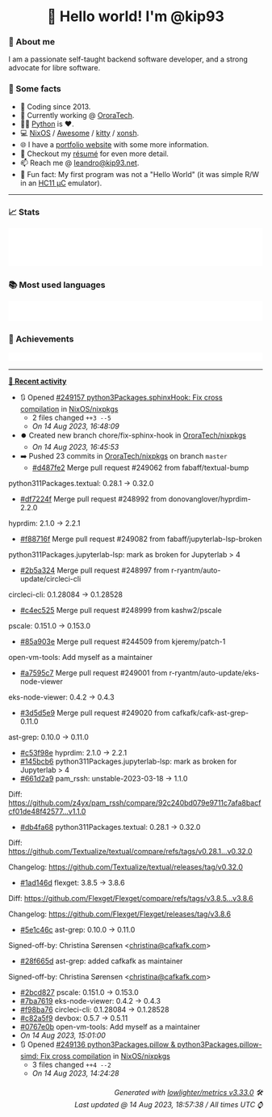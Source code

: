 <!-- README template, populated using this action:
     https://github.com/kip93/kip93/blob/main/.github/workflows/readme.yml. -->

<h1 align="center">👋 Hello world! I'm @kip93</h1> <!-- LOGIN => username -->

### 👤 About me

I am a passionate self-taught backend software developer, and a strong advocate for libre software.


### 💬 Some facts

* 📅 Coding since 2013.
* 💼 Currently working @ [OroraTech](https://ororatech.com/).
* 👨‍💻 [Python](https://github.com/search?q=user%3Akip93&l=python) is ❤️. <!-- LOGIN => username -->
* 💻 [NixOS](https://github.com/NixOS/) /
     [Awesome](https://github.com/awesomeWM/) /
     [kitty](https://github.com/kovidgoyal/kitty/) /
     [xonsh](https://github.com/xonsh/).
* 🌐 I have a [portfolio website](https://kip93.net/) with some more information.
* 📝 Checkout my [résumé](https://kip93.net/resume/) for even more detail.
* 📫 Reach me @ [leandro@kip93.net](mailto:leandro@kip93.net).
* 🎲 Fun fact: My first program was not a "Hello World" (it was simple R/W in an [HC11 µC](https://en.wikipedia.org/wiki/68HC11) emulator).


-----------------------------------------------------------------------------------------------------------------------


### 📈 Stats

![](./stats.svg)


### 📚 Most used languages <!-- by percentage, in decreasing order -->

![](./languages.svg)


### 🏅 Achievements

![](./achievements.svg)


-----------------------------------------------------------------------------------------------------------------------


**[📰 Recent activity](https://github.com/kip93)**
* 🔃 Opened [#249157 python3Packages.sphinxHook: Fix cross compilation](https://github.com/NixOS/nixpkgs/pull/249157) in [NixOS/nixpkgs](https://github.com/NixOS/nixpkgs)
  * 2 files changed `++3 --5`
  * *On 14 Aug 2023, 16:48:09*
* ⏺️ Created new branch chore/fix-sphinx-hook in [OroraTech/nixpkgs](https://github.com/OroraTech/nixpkgs)
  * *On 14 Aug 2023, 16:45:53*
* ➡️ Pushed 23 commits in [OroraTech/nixpkgs](https://github.com/OroraTech/nixpkgs) on branch `master`
  * [#d487fe2](https://github.com/OroraTech/nixpkgs/commit/d487fe2) Merge pull request #249062 from fabaff/textual-bump

python311Packages.textual: 0.28.1 -&gt; 0.32.0
  * [#df7224f](https://github.com/OroraTech/nixpkgs/commit/df7224f) Merge pull request #248992 from donovanglover/hyprdim-2.2.0

hyprdim: 2.1.0 -&gt; 2.2.1
  * [#f88716f](https://github.com/OroraTech/nixpkgs/commit/f88716f) Merge pull request #249082 from fabaff/jupyterlab-lsp-broken

python311Packages.jupyterlab-lsp: mark as broken for Jupyterlab &gt; 4
  * [#2b5a324](https://github.com/OroraTech/nixpkgs/commit/2b5a324) Merge pull request #248997 from r-ryantm/auto-update/circleci-cli

circleci-cli: 0.1.28084 -&gt; 0.1.28528
  * [#c4ec525](https://github.com/OroraTech/nixpkgs/commit/c4ec525) Merge pull request #248999 from kashw2/pscale

pscale: 0.151.0 -&gt; 0.153.0
  * [#85a903e](https://github.com/OroraTech/nixpkgs/commit/85a903e) Merge pull request #244509 from kjeremy/patch-1

open-vm-tools: Add myself as a maintainer
  * [#a7595c7](https://github.com/OroraTech/nixpkgs/commit/a7595c7) Merge pull request #249001 from r-ryantm/auto-update/eks-node-viewer

eks-node-viewer: 0.4.2 -&gt; 0.4.3
  * [#3d5d5e9](https://github.com/OroraTech/nixpkgs/commit/3d5d5e9) Merge pull request #249020 from cafkafk/cafk-ast-grep-0.11.0

ast-grep: 0.10.0 -&gt; 0.11.0
  * [#c53f98e](https://github.com/OroraTech/nixpkgs/commit/c53f98e) hyprdim: 2.1.0 -&gt; 2.2.1
  * [#145bcb6](https://github.com/OroraTech/nixpkgs/commit/145bcb6) python311Packages.jupyterlab-lsp: mark as broken for Jupyterlab &gt; 4
  * [#661d2a9](https://github.com/OroraTech/nixpkgs/commit/661d2a9) pam_rssh: unstable-2023-03-18 -&gt; 1.1.0

Diff: https://github.com/z4yx/pam_rssh/compare/92c240bd079e9711c7afa8bacfcf01de48f42577...v1.1.0
  * [#db4fa68](https://github.com/OroraTech/nixpkgs/commit/db4fa68) python311Packages.textual: 0.28.1 -&gt; 0.32.0

Diff: https://github.com/Textualize/textual/compare/refs/tags/v0.28.1...v0.32.0

Changelog: https://github.com/Textualize/textual/releases/tag/v0.32.0
  * [#1ad146d](https://github.com/OroraTech/nixpkgs/commit/1ad146d) flexget: 3.8.5 -&gt; 3.8.6

Diff: https://github.com/Flexget/Flexget/compare/refs/tags/v3.8.5...v3.8.6

Changelog: https://github.com/Flexget/Flexget/releases/tag/v3.8.6
  * [#5e1c46c](https://github.com/OroraTech/nixpkgs/commit/5e1c46c) ast-grep: 0.10.0 -&gt; 0.11.0

Signed-off-by: Christina Sørensen &lt;christina@cafkafk.com&gt;
  * [#28f665d](https://github.com/OroraTech/nixpkgs/commit/28f665d) ast-grep: added cafkafk as maintainer

Signed-off-by: Christina Sørensen &lt;christina@cafkafk.com&gt;
  * [#2bcd827](https://github.com/OroraTech/nixpkgs/commit/2bcd827) pscale: 0.151.0 -&gt; 0.153.0
  * [#7ba7619](https://github.com/OroraTech/nixpkgs/commit/7ba7619) eks-node-viewer: 0.4.2 -&gt; 0.4.3
  * [#f98ba76](https://github.com/OroraTech/nixpkgs/commit/f98ba76) circleci-cli: 0.1.28084 -&gt; 0.1.28528
  * [#c82a5f9](https://github.com/OroraTech/nixpkgs/commit/c82a5f9) devbox: 0.5.7 -&gt; 0.5.11
  * [#0767e0b](https://github.com/OroraTech/nixpkgs/commit/0767e0b) open-vm-tools: Add myself as a maintainer
  * *On 14 Aug 2023, 15:01:00*
* 🔃 Opened [#249136 python3Packages.pillow &amp; python3Packages.pillow-simd: Fix cross compilation](https://github.com/NixOS/nixpkgs/pull/249136) in [NixOS/nixpkgs](https://github.com/NixOS/nixpkgs)
  * 3 files changed `++4 --2`
  * *On 14 Aug 2023, 14:24:28*
 <!-- Last activity -->


<h6 align="right"><em>
    Generated with <a href="https://github.com/lowlighter/metrics/tree/latest/">lowlighter/metrics v3.33.0</a> 🛠️<br> <!-- VERSION => MAJOR.minor.patch -->
    Last updated @ 14 Aug 2023, 18:57:38 / All times UTC ⌚ <!-- meta.generated => DD/MM/YYYY, hh:mm -->
</em></h6>
